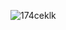 ![174ceklk](https://user-images.githubusercontent.com/80662164/124910999-3572e280-e027-11eb-81db-e4d06e87a439.png)

